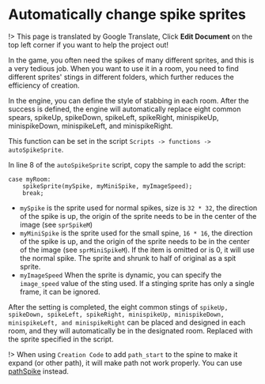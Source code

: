 # Automatically change spike sprites

!> This page is translated by Google Translate, Click **Edit Document** on the top left corner if you want to help the project out!

In the game, you often need the spikes of many different sprites, and this is a very tedious job. When you want to use it in a room, you need to find different sprites' stings in different folders, which further reduces the efficiency of creation.

In the engine, you can define the style of stabbing in each room. After the success is defined, the engine will automatically replace eight common spears, spikeUp, spikeDown, spikeLeft, spikeRight, minispikeUp, minispikeDown, minispikeLeft, and minispikeRight.

This function can be set in the script `Scripts -> functions -> autoSpikeSprite`.

In line 8 of the `autoSpikeSprite` script, copy the sample to add the script:

```gml
case myRoom:
    spikeSprite(mySpike, myMiniSpike, myImageSpeed);
    break;
```

- `mySpike` is the sprite used for normal spikes, size is `32 * 32`, the direction of the spike is up, the origin of the sprite needs to be in the center of the image (see `sprSpikeM`)
- `myMiniSpike` is the sprite used for the small spine, `16 * 16`, the direction of the spike is up, and the origin of the sprite needs to be in the center of the image (see `sprMiniSpikeM`). If the item is omitted or is 0, it will use the normal spike. The sprite and shrunk to half of original as a spit sprite.
- `myImageSpeed` When the sprite is dynamic, you can specify the `image_speed` value of the sting used. If a stinging sprite has only a single frame, it can be ignored.

After the setting is completed, the eight common stings of `spikeUp, spikeDown, spikeLeft, spikeRight, minispikeUp, minispikeDown, minispikeLeft, and minispikeRight` can be placed and designed in each room, and they will automatically be in the designated room. Replaced with the sprite specified in the script.

!> When using `Creation Code` to add `path_start` to the spine to make it expand (or other path), it will make path not work properly. You can use [pathSpike](objectref?id=pathspike) instead.
